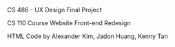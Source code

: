 CS 486 - UX Design Final Project

CS 110 Course Website Front-end Redesign

HTML Code by Alexander Kim, Jadon Huang, Kenny Tan
